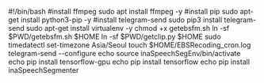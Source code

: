 #!/bin/bash
#install ffmpeg
sudo apt install ffmpeg -y
#install pip
sudo apt-get install python3-pip -y
#install telegram-send
sudo pip3 install telegram-send
sudo apt-get install virtualenv -y
chmod +x getebsfm.sh
ln -sf $PWD/getebsfm.sh $HOME
ln -sf $PWD/getclip.py $HOME
sudo timedatectl set-timezone Asia/Seoul
touch $HOME/EBSRecoding_cron.log
telegram-send --configure
echo source inaSpeechSegEnv/bin/activate
echo pip install tensorflow-gpu
echo pip install tensorflow
echo pip install inaSpeechSegmenter
